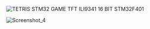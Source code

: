 

![TETRIS STM32 GAME TFT ILI9341 16 BIT STM32F401](https://github.com/offpic/TETRIS-STM32-GAME-TFT-ILI9341-16-BIT-STM32F401/assets/31142397/99ac8b24-9d40-4f1b-96db-3c29038ee83d)

![Screenshot_4](https://github.com/offpic/TETRIS-STM32-GAME-TFT-ILI9341-16-BIT-STM32F401/assets/31142397/15ed21df-cc6d-4b09-80ee-588b18126d83)
